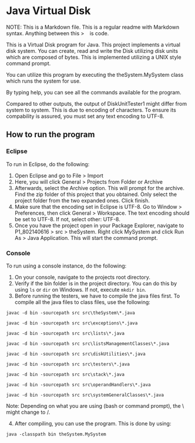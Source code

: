 # Java Virtual Disk

NOTE: This is a Markdown file. This is a regular readme with Markdown syntax. Anything between this > `` `` is code.


This is a Virtual Disk program for Java. This project implements a virtual disk system. You can create, read and write the Disk utilizing disk units which are composed of bytes. This is implemented utilizing a UNIX style command prompt.

You can utilize this program by executing the theSystem.MySystem class which runs the system for use.

By typing help, you can see all the commands available for the program.


Compared to other outputs, the output of DiskUnitTester1 might differ from system to system. This is due to encoding of characters. To ensure its compability is assured, you must set any text encoding to UTF-8.

## How to run the program

### Eclipse

To run in Eclipse, do the following:
1. Open Eclipse and go to File > Import
2. Here, you will click General > Projects from Folder or Archive
3. Afterwards, select the Archive option. This will prompt for the archive. Find the zip folder of this project that you obtained. Only select the project folder from the two expanded ones. Click finish.
4. Make sure that the encoding set in Eclipse is UTF-8. Go to Window > Preferences, then click General > Workspace. The text encoding should be set to UTF-8. If not, select other: UTF-8.
5. Once you have the project open in your Package Explorer, navigate to P1_802140616  > src > theSystem. Right click MySystem and click Run As > Java Application. This will start the command prompt.

### Console
To run using a console instance, do the following:
1. On your console, navigate to the projects root directory.
2. Verify if the bin folder is in the project directory. You can do this by using ``ls`` or ``dir`` on Windows. If not, execute ``mkdir bin``.
3. Before running the testers, we have to compile the java files first. To compile all the java files to class files, use the following:

  ``javac -d bin -sourcepath src src\theSystem\*.java``

  ``javac -d bin -sourcepath src src\exceptions\*.java``

  ``javac -d bin -sourcepath src src\lists\*.java``

  ``javac -d bin -sourcepath src src\listsManagementClasses\*.java``

  ``javac -d bin -sourcepath src src\diskUtilities\*.java``

  ``javac -d bin -sourcepath src src\testers\*.java``

  ``javac -d bin -sourcepath src src\stack\*.java``

  ``javac -d bin -sourcepath src src\operandHandlers\*.java``

  ``javac -d bin -sourcepath src src\systemGeneralClasses\*.java``

  Note: Depending on what you are using (bash or command prompt), the \ might change to /.


4. After compiling, you can use the program. This is done by using:

  ``java -classpath bin theSystem.MySystem``
